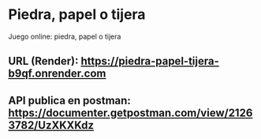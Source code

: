 # Piedra, papel o tijera
Juego online: piedra, papel o tijera
## URL (Render): https://piedra-papel-tijera-b9qf.onrender.com
## API publica en postman: https://documenter.getpostman.com/view/21263782/UzXKXKdz
